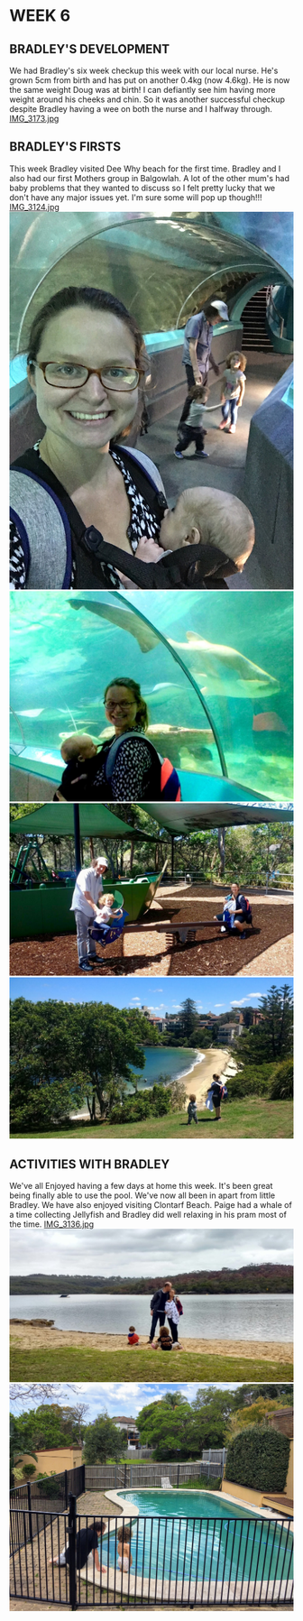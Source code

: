 # WEEK 6
## BRADLEY'S DEVELOPMENT
We had Bradley's six week checkup this week with our local nurse. He's grown 5cm from birth and has put on another 0.4kg (now 4.6kg). He is now the same weight Doug was at birth! I can defiantly see him having more weight around his cheeks and chin. So it was another successful checkup despite Bradley having a wee on both the nurse and I halfway through.
[IMG_3173.jpg](IMG_3173.jpg "IMG_3173.jpg")
## BRADLEY'S FIRSTS
This week Bradley visited Dee Why beach for the first time. Bradley and I also had our first Mothers group in Balgowlah. A lot of the other mum's had baby problems that they wanted to discuss so I felt pretty lucky that we don't have any major issues yet. I'm sure some will pop up though!!!
[IMG_3124.jpg](IMG_3124.jpg "IMG_3124.jpg")
![IMG_3353.jpg](IMG_3353.jpg "IMG_3353.jpg")
![IMG_3419.jpg](IMG_3419.jpg "IMG_3419.jpg")
![IMG_3413.jpg](IMG_3413.jpg "IMG_3413.jpg")
![IMG_3408.jpg](IMG_3408.jpg "IMG_3408.jpg")
## ACTIVITIES WITH BRADLEY
We've all Enjoyed having a few days at home this week. It's been great being finally able to use the pool. We've now all been in apart from little Bradley. We have also enjoyed visiting Clontarf Beach. Paige had a whale of a time collecting Jellyfish and Bradley did well relaxing in his pram most of the time.
[IMG_3136.jpg](IMG_3136.jpg "IMG_3136.jpg")
![IMG_3170.jpg](IMG_3170.jpg "IMG_3170.jpg")
![IMG_3120.jpg](IMG_3120.jpg "IMG_3120.jpg")
